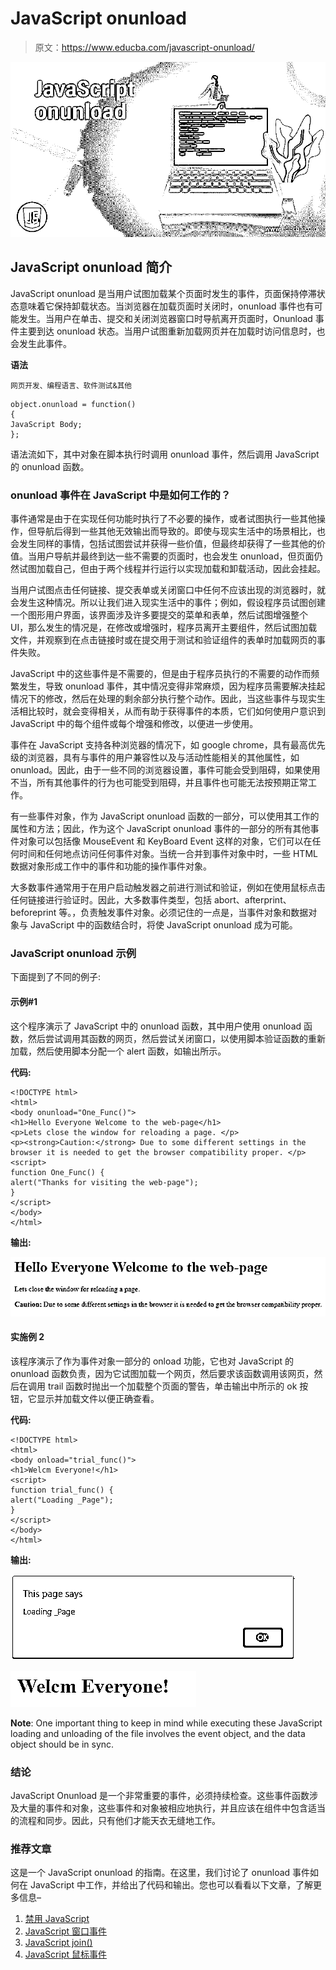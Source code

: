 # JavaScript onunload

> 原文：<https://www.educba.com/javascript-onunload/>

![JavaScript onunload](img/d7baa3826585170c7dff5f2be1dc0433.png)



## JavaScript onunload 简介

JavaScript onunload 是当用户试图加载某个页面时发生的事件，页面保持停滞状态意味着它保持卸载状态。当浏览器在加载页面时关闭时，onunload 事件也有可能发生。当用户在单击、提交和关闭浏览器窗口时导航离开页面时，Onunload 事件主要到达 onunload 状态。当用户试图重新加载网页并在加载时访问信息时，也会发生此事件。

**语法**

<small>网页开发、编程语言、软件测试&其他</small>

```
object.onunload = function()
{
JavaScript Body;
};
```

语法流如下，其中对象在脚本执行时调用 onunload 事件，然后调用 JavaScript 的 onunload 函数。

### onunload 事件在 JavaScript 中是如何工作的？

事件通常是由于在实现任何功能时执行了不必要的操作，或者试图执行一些其他操作，但导航后得到一些其他无效输出而导致的。即使与现实生活中的场景相比，也会发生同样的事情，包括试图尝试并获得一些价值，但最终却获得了一些其他的价值。当用户导航并最终到达一些不需要的页面时，也会发生 onunload，但页面仍然试图加载自己，但由于两个线程并行运行以实现加载和卸载活动，因此会挂起。

当用户试图点击任何链接、提交表单或关闭窗口中任何不应该出现的浏览器时，就会发生这种情况。所以让我们进入现实生活中的事件；例如，假设程序员试图创建一个图形用户界面，该界面涉及许多要提交的菜单和表单，然后试图增强整个 UI，那么发生的情况是，在修改或增强时，程序员离开主要组件，然后试图加载文件，并观察到在点击链接时或在提交用于测试和验证组件的表单时加载网页的事件失败。

JavaScript 中的这些事件是不需要的，但是由于程序员执行的不需要的动作而频繁发生，导致 onunload 事件，其中情况变得非常麻烦，因为程序员需要解决挂起情况下的修改，然后在处理的剩余部分执行整个动作。因此，当这些事件与现实生活相比较时，就会变得相关，从而有助于获得事件的本质，它们如何使用户意识到 JavaScript 中的每个组件或每个增强和修改，以便进一步使用。

事件在 JavaScript 支持各种浏览器的情况下，如 google chrome，具有最高优先级的浏览器，具有与事件的用户兼容性以及与活动性能相关的其他属性，如 onunload。因此，由于一些不同的浏览器设置，事件可能会受到阻碍，如果使用不当，所有其他事件的行为也可能受到阻碍，并且事件也可能无法按预期正常工作。

有一些事件对象，作为 JavaScript onunload 函数的一部分，可以使用其工作的属性和方法；因此，作为这个 JavaScript onunload 事件的一部分的所有其他事件对象可以包括像 MouseEvent 和 KeyBoard Event 这样的对象，它们可以在任何时间和任何地点访问任何事件对象。当统一合并到事件对象中时，一些 HTML 数据对象形成工作中的事件和功能的操作事件对象。

大多数事件通常用于在用户启动触发器之前进行测试和验证，例如在使用鼠标点击任何链接进行验证时。因此，大多数事件类型，包括 abort、afterprint、beforeprint 等。，负责触发事件对象。必须记住的一点是，当事件对象和数据对象与 JavaScript 中的函数结合时，将使 JavaScript onunload 成为可能。

### JavaScript onunload 示例

下面提到了不同的例子:

#### 示例#1

这个程序演示了 JavaScript 中的 onunload 函数，其中用户使用 onunload 函数，然后尝试调用其函数的网页，然后尝试关闭窗口，以使用脚本验证函数的重新加载，然后使用脚本分配一个 alert 函数，如输出所示。

**代码:**

```
<!DOCTYPE html>
<html>
<body onunload="One_Func()">
<h1>Hello Everyone Welcome to the web-page</h1>
<p>Lets close the window for reloading a page. </p>
<p><strong>Caution:</strong> Due to some different settings in the browser it is needed to get the browser compatibility proper. </p>
<script>
function One_Func() {
alert("Thanks for visiting the web-page");
}
</script>
</body>
</html>
```

**输出:**

![JavaScript onunload output 1](img/38e55abc08402b9cbd127f6fba5e4ce5.png)



#### 实施例 2

该程序演示了作为事件对象一部分的 onload 功能，它也对 JavaScript 的 onunload 函数负责，因为它试图加载一个网页，然后要求该函数调用该网页，然后在调用 trail 函数时抛出一个加载整个页面的警告，单击输出中所示的 ok 按钮，它显示并加载文件以便正确查看。

**代码:**

```
<!DOCTYPE html>
<html>
<body onload="trial_func()">
<h1>Welcm Everyone!</h1>
<script>
function trial_func() {
alert("Loading _Page");
}
</script>
</body>
</html>
```

**输出:**

![JavaScript onunload output 2](img/16ffe3c8fc5a432252c334c6530913c1.png)



![output 3](img/1d1cf0d802c1ace4c86f7801b2f5b341.png)



**Note**: One important thing to keep in mind while executing these JavaScript loading and unloading of the file involves the event object, and the data object should be in sync.

### 结论

JavaScript Onunload 是一个非常重要的事件，必须持续检查。这些事件函数涉及大量的事件和对象，这些事件和对象被相应地执行，并且应该在组件中包含适当的流程和同步。因此，只有他们才能天衣无缝地工作。

### 推荐文章

这是一个 JavaScript onunload 的指南。在这里，我们讨论了 onunload 事件如何在 JavaScript 中工作，并给出了代码和输出。您也可以看看以下文章，了解更多信息–

1.  [禁用 JavaScript](https://www.educba.com/disable-javascript/)
2.  [JavaScript 窗口事件](https://www.educba.com/javascript-window-events/)
3.  [JavaScript join()](https://www.educba.com/javascript-join/)
4.  [JavaScript 鼠标事件](https://www.educba.com/javascript-mouse-events/)





